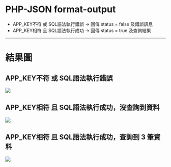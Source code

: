 # PHP-JSON format-output

 - APP_KEY不符 或 SQL語法執行錯誤   ->  回傳 status = false 及錯誤訊息
 - APP_KEY相符 且 SQL語法執行成功   ->  回傳 status = true  及查詢結果

---

# 結果圖



## APP_KEY不符 或 SQL語法執行錯誤

![](https://1.bp.blogspot.com/-7DdAMWgeWlI/XO-JAbxkH1I/AAAAAAAACyc/Eshb0ZJKYCc6gZ_F91yOv_UZJ-T_4VWWACEwYBhgL/s1600/%25E5%259C%2596%25E7%2589%2587%2B767.png)



## APP_KEY相符 且 SQL語法執行成功，沒查詢到資料

![](https://1.bp.blogspot.com/-VzFD-SZEsUY/XO-JCtSz-7I/AAAAAAAACyg/JvllHjqXHukl10kiqDVsv5Qgo1N9KuyXQCEwYBhgL/s1600/%25E5%259C%2596%25E7%2589%2587%2B768.png)



## APP_KEY相符 且 SQL語法執行成功，查詢到 3 筆資料

![](https://1.bp.blogspot.com/-Vtkp-pu4KgI/XO-JCrHZ_LI/AAAAAAAACyk/80D6OrnHuPQgj-W6VsMinn9I_bEjLgLgQCEwYBhgL/s1600/%25E5%259C%2596%25E7%2589%2587%2B769.png)
